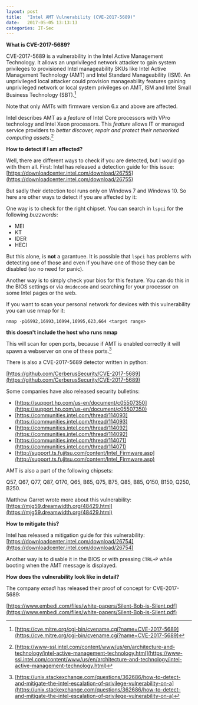 ```yaml
---
layout: post
title:  "Intel AMT Vulnerability (CVE-2017-5689)"
date:   2017-05-05 13:13:13
categories: IT-Sec
---
```


**What is CVE-2017-5689?**

CVE-2017-5689 is a vulnerability in the Intel Active Management
Technology. It allows an unprivileged network attacker to gain system
privileges to provisioned Intel manageability SKUs like Intel Active
Management Technology (AMT) and Intel Standard Manageability (ISM).
An unprivileged local attacker could provision manageability features
gaining unprivileged network or local system privileges on AMT, ISM
and Intel Small Business Technology (SBT).[^1]

Note that only AMTs with firmware version 6.x and above are affected.

Intel describes AMT as a *feature* of Intel Core processors
with VPro technology and Intel Xeon processors. This *feature* allows IT
or managed service providers to *better discover, repair and protect
their networked computing assets*.[^2]

**How to detect if I am affected?**

Well, there are different ways to check if you are detected, but I would
go with them all. First: Intel has released a detection guide for this
issue: [https://downloadcenter.intel.com/download/26755](https://downloadcenter.intel.com/download/26755)

But sadly their detection tool runs only on Windows 7 and Windows 10. So
here are other ways to detect if you are affected by it:

One way is to check for the right chipset. You can search in `lspci` for
the following *buzzwords*:

* MEI
* KT
* IDER
* HECI

But this alone, is **not** a garantuee. It is possible that `lspci` has
problems with detecting one of those and even if you have one of those
they can be disabled (so no need for panic).

Another way is to simply check your bios for this feature. You can do
this in the BIOS settings or via `dmidecode` and searching for your
processor on some Intel pages or the web.

If you want to scan your personal network for devices with this
vulnerability you can use nmap for it:

`nmap -p16992,16993,16994,16995,623,664 <target range>`

**this doesn't include the host who runs nmap**

This will scan for open ports, because if AMT is enabled correctly it
will spawn a webserver on one of these ports.[^3]

There is also a CVE-2017-5689 detector written in python:

[https://github.com/CerberusSecurity/CVE-2017-5689](https://github.com/CerberusSecurity/CVE-2017-5689)

Some companies have also released security bulletins:

* [https://support.hp.com/us-en/document/c05507350](https://support.hp.com/us-en/document/c05507350)
* [https://communities.intel.com/thread/114093](https://communities.intel.com/thread/114093)
* [https://communities.intel.com/thread/114092](https://communities.intel.com/thread/114092)
* [https://communities.intel.com/thread/114071](https://communities.intel.com/thread/114071)
* [http://support.ts.fujitsu.com/content/Intel_Firmware.asp](http://support.ts.fujitsu.com/content/Intel_Firmware.asp)

AMT is also a part of the following chipsets:

Q57, Q67, Q77, Q87, Q170, Q65, B65, Q75, B75, Q85, B85, Q150, B150,
Q250, B250.

Matthew Garret wrote more about this vulnerability: [https://mjg59.dreamwidth.org/48429.html](https://mjg59.dreamwidth.org/48429.html)

**How to mitigate this?**

Intel has released a mitigation guide for this vulnerability: [https://downloadcenter.intel.com/download/26754](https://downloadcenter.intel.com/download/26754)

Another way is to disable it in the BIOS or with pressing `CTRL+P` while
booting when the AMT message is displayed.

**How does the vulnerability look like in detail?**

The company *emedi* has released their proof of concept for CVE-2017-5689:

[https://www.embedi.com/files/white-papers/Silent-Bob-is-Silent.pdf](https://www.embedi.com/files/white-papers/Silent-Bob-is-Silent.pdf)


[^1]: [https://cve.mitre.org/cgi-bin/cvename.cgi?name=CVE-2017-5689](https://cve.mitre.org/cgi-bin/cvename.cgi?name=CVE-2017-5689)
[^2]: [https://www-ssl.intel.com/content/www/us/en/architecture-and-technology/intel-active-management-technology.html](https://www-ssl.intel.com/content/www/us/en/architecture-and-technology/intel-active-management-technology.html)
[^3]: [https://unix.stackexchange.com/questions/362686/how-to-detect-and-mitigate-the-intel-escalation-of-privilege-vulnerability-on-a](https://unix.stackexchange.com/questions/362686/how-to-detect-and-mitigate-the-intel-escalation-of-privilege-vulnerability-on-a)

